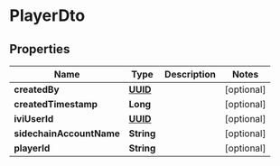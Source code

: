 

# PlayerDto

## Properties

Name | Type | Description | Notes
------------ | ------------- | ------------- | -------------
**createdBy** | [**UUID**](UUID.md) |  |  [optional]
**createdTimestamp** | **Long** |  |  [optional]
**iviUserId** | [**UUID**](UUID.md) |  |  [optional]
**sidechainAccountName** | **String** |  |  [optional]
**playerId** | **String** |  |  [optional]



